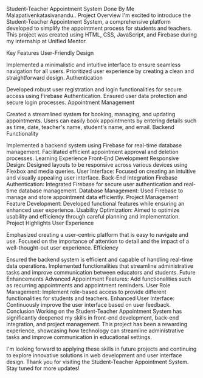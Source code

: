 Student-Teacher Appointment System Done By Me Malapativenkatasivanandu..
Project Overview
I'm excited to introduce the Student-Teacher Appointment System, a comprehensive platform developed to simplify the appointment process for students and teachers. This project was created using HTML, CSS, JavaScript, and Firebase during my internship at Unified Mentor.

Key Features
User-Friendly Design

Implemented a minimalistic and intuitive interface to ensure seamless navigation for all users.
Prioritized user experience by creating a clean and straightforward design.
Authentication

Developed robust user registration and login functionalities for secure access using Firebase Authentication.
Ensured user data protection and secure login processes.
Appointment Management

Created a streamlined system for booking, managing, and updating appointments.
Users can easily book appointments by entering details such as time, date, teacher's name, student's name, and email.
Backend Functionality

Implemented a backend system using Firebase for real-time database management.
Facilitated efficient appointment approval and deletion processes.
Learning Experience
Front-End Development
Responsive Design: Designed layouts to be responsive across various devices using Flexbox and media queries.
User Interface: Focused on creating an intuitive and visually appealing user interface.
Back-End Integration
Firebase Authentication: Integrated Firebase for secure user authentication and real-time database management.
Database Management: Used Firebase to manage and store appointment data efficiently.
Project Management
Feature Development: Developed functional features while ensuring an enhanced user experience.
Usability Optimization: Aimed to optimize usability and efficiency through careful planning and implementation.
Project Highlights
User Experience

Emphasized creating a user-centric platform that is easy to navigate and use.
Focused on the importance of attention to detail and the impact of a well-thought-out user experience.
Efficiency

Ensured the backend system is efficient and capable of handling real-time data operations.
Implemented functionalities that streamline administrative tasks and improve communication between educators and students.
Future Enhancements
Advanced Appointment Features: Add functionalities such as recurring appointments and appointment reminders.
User Role Management: Implement role-based access to provide different functionalities for students and teachers.
Enhanced User Interface: Continuously improve the user interface based on user feedback.
Conclusion
Working on the Student-Teacher Appointment System has significantly deepened my skills in front-end development, back-end integration, and project management. This project has been a rewarding experience, showcasing how technology can streamline administrative tasks and improve communication in educational settings.

I'm looking forward to applying these skills in future projects and continuing to explore innovative solutions in web development and user interface design. Thank you for visiting the Student-Teacher Appointment System. Stay tuned for more updates!
